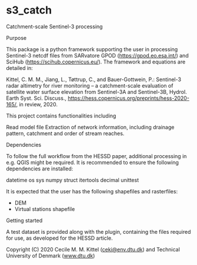 # s3_catch
Catchment-scale Sentinel-3 processing

Purpose

This package is a python framework supporting the user in processing Sentinel-3 netcdf files from SARvatore GPOD (https://gpod.eo.esa.int/) and SciHub (https://scihub.copernicus.eu/). 
The framework and equations are detailed in:

Kittel, C. M. M., Jiang, L., Tøttrup, C., and Bauer-Gottwein, P.: Sentinel-3 radar altimetry for river monitoring – a catchment-scale evaluation of satellite water surface elevation from Sentinel-3A and Sentinel-3B, Hydrol. Earth Syst. Sci. Discuss., https://hess.copernicus.org/preprints/hess-2020-165/, in review, 2020.

This project contains functionalities including


Read model file 
Extraction of network information, including drainage pattern, catchment and order of stream reaches.


Dependencies

To follow the full workflow from the HESSD paper, additional processing in e.g. QGIS might be required. It is recommended to ensure the following dependencies are installed:


datetime
os
sys
numpy
struct
itertools
decimal
unittest


It is expected that the user has the following shapefiles and rasterfiles:
- DEM 
- Virtual stations shapefile



Getting started

A test dataset is provided along with the plugin, containing the files required for use, as developed for the HESSD article.

Copyright (C) 2020 Cecile M. M. Kittel (ceki@env.dtu.dk) and Technical University of Denmark (www.dtu.dk)

